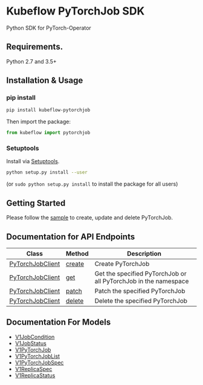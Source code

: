 # Kubeflow PyTorchJob SDK
Python SDK for PyTorch-Operator

## Requirements.

Python 2.7 and 3.5+

## Installation & Usage
### pip install

```sh
pip install kubeflow-pytorchjob
```

Then import the package:
```python
from kubeflow import pytorchjob 
```

### Setuptools

Install via [Setuptools](http://pypi.python.org/pypi/setuptools).

```sh
python setup.py install --user
```
(or `sudo python setup.py install` to install the package for all users)


## Getting Started

Please follow the [sample](examples/kubeflow-pytorchjob-sdk.ipynb) to create, update and delete PyTorchJob.

## Documentation for API Endpoints

Class | Method | Description
------------ | ------------- | -------------
[PyTorchJobClient](docs/PyTorchJobClient.md) | [create](docs/PyTorchJobClient.md#create) | Create PyTorchJob|
[PyTorchJobClient](docs/PyTorchJobClient.md) | [get](docs/PyTorchJobClient.md#get)    | Get the specified PyTorchJob or all PyTorchJob in the namespace |
[PyTorchJobClient](docs/PyTorchJobClient.md) | [patch](docs/PyTorchJobClient.md#patch)  | Patch the specified PyTorchJob|
[PyTorchJobClient](docs/PyTorchJobClient.md) | [delete](docs/PyTorchJobClient.md#delete) | Delete the specified PyTorchJob |


## Documentation For Models

 - [V1JobCondition](docs/V1JobCondition.md)
 - [V1JobStatus](docs/V1JobStatus.md)
 - [V1PyTorchJob](docs/V1PyTorchJob.md)
 - [V1PyTorchJobList](docs/V1PyTorchJobList.md)
 - [V1PyTorchJobSpec](docs/V1PyTorchJobSpec.md)
 - [V1ReplicaSpec](docs/V1ReplicaSpec.md)
 - [V1ReplicaStatus](docs/V1ReplicaStatus.md)
